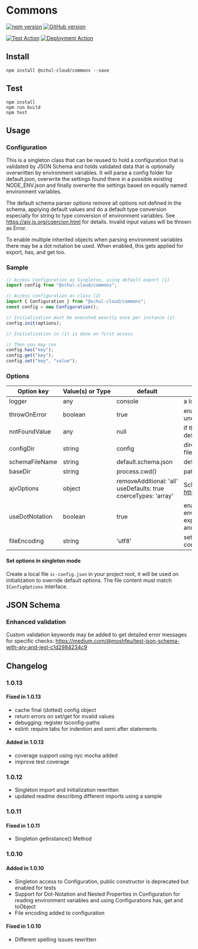 # Commons

[![npm version](https://badge.fury.io/js/%40schul-cloud%2Fcommons.svg)](https://www.npmjs.com/package/@schul-cloud/commons)
[![GitHub version](https://badge.fury.io/gh/schul-cloud%2Fcommons.svg)](https://github.com/schul-cloud/commons)

[![Test Action](https://github.com/schul-cloud/commons/workflows/Node%20CI/badge.svg)](https://github.com/schul-cloud/commons/actions)
[![Deployment Action](https://github.com/schul-cloud/commons/workflows/Build%20and%20Publish/badge.svg)](https://github.com/schul-cloud/commons/actions)

<!--
[![Build Status][travis-image]][travis-url]
[![Dependency Status][daviddm-image]][daviddm-url]
[![Coverage percentage][coveralls-image]][coveralls-url]
[![experimental](http://badges.github.io/stability-badges/dist/experimental.svg)](http://github.com/badges/stability-badges)
-->

## Install

    npm install @schul-cloud/commons --save

## Test

    npm install
    npm run build
    npm test

## Usage

### Configuration

This is a singleton class that can be reused to hold a configuration that is validated by JSON Schema and holds validated data that is optionally overwritten by environment variables. It will parse a config folder for default.json, overwrite the settings found there in a possible existing NODE_ENV.json and finally overwrite the settings based on equally named environment variables.

The default schema parser options remove all options not defined in the schema, applying default values and do a default type conversion especially for string to type conversion of environment variables. See https://ajv.js.org/coercion.html for details. Invalid input values will be thrown as Error.

To enable multiple inherited objects when parsing environment variables there may be a dot notation be used. When enabled, this gets applied for export, has, and get too.

### Sample

```javascript
// Access Configuration as Singleton, using default export (1)
import config from "@schul-cloud/commons";

// Access configuration as class (2)
import { Configuration } from "@schul-cloud/commons";
const config = new Configuration();

// Initialization must be executed exactly once per instance (2)
config.init(options);

// Initialization in (1) is done on first access

// Then you may run
config.has("key");
config.get("key");
config.set("key", "value");
```

### Options

| Option&nbsp;key | Value(s)&nbsp;or&nbsp;Type | default                                                                               | Description                                                                                                                             |
| --------------- | -------------------------- | ------------------------------------------------------------------------------------- | --------------------------------------------------------------------------------------------------------------------------------------- |
| logger          | any                        | console                                                                               | a logger instance                                                                                                                       |
| throwOnError    | boolean                    | true                                                                                  | enable throwing an error when an undefined configuration value is requested                                                             |
| notFoundValue   | any                        | null                                                                                  | if throwOnError is not set true, an alternate default value may returned                                                                |
| configDir       | string                     | config                                                                                | directory where schema and configuration files are located                                                                              |
| schemaFileName  | string                     | default.schema.json                                                                   | default schema file name                                                                                                                |
| baseDir         | string                     | process.cwd()                                                                         | path to folder where configDir is located                                                                                               |
| ajvOptions      | object                     | removeAdditional:&nbsp;'all' <br>useDefaults:&nbsp;true <br>coerceTypes:&nbsp;'array' | Schema Parser Options, see https://github.com/epoberezkin/ajv#options                                                                   |
| useDotNotation  | boolean                    | true                                                                                  | enables dot notation for parsing environment variables (not json files!) and exporting the current config using has, get, and toObject. |
| fileEncoding    | string                     | 'utf8'                                                                                | set file encoding for imported schema and configuration files                                                                           |

#### Set options in singleton mode

Create a local file `sc-config.json` in your project root, it will be used on initialization to override default options. The file content must match `IConfigOptions` interface.

## JSON Schema

### Enhanced validation

Custom validation keywords may be added to get detailed error messages for specific checks:
https://medium.com/@moshfeu/test-json-schema-with-ajv-and-jest-c1d2984234c9

## Changelog

### 1.0.13

#### Fixed in 1.0.13

- cache final (dotted) config object
- return errors on set/get for invalid values
- debugging: register tsconfig-paths
- eslint: require tabs for indention and semi after statements

#### Added in 1.0.13

- coverage support using nyc mocha added
- improve test coverage

### 1.0.12

- Singleton import and initialization rewritten
- updated readme describing different imports using a sample

### 1.0.11

#### Fixed in 1.0.11

- Singleton getInstance() Method

### 1.0.10

#### Added in 1.0.10

- Singleton access to Configuration, public constructor is deprecated but enabled for tests
- Support for Dot-Notation and Nested Properties in Configuration for reading environment variables and using Configurations has, get and toObject
- File encoding added to configuration

#### Fixed in 1.0.10

- Different spelling issues rewritten
